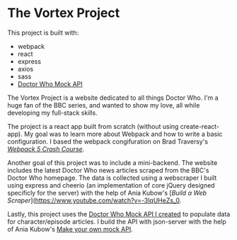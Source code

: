 # The Vortex Project

This project is built with:

- webpack
- react
- express
- axios
- sass
- [Doctor Who Mock API](https://github.com/Alliemack77/Dr-Who-API)

The Vortex Project is a website dedicated to all things Doctor Who. I'm a huge fan of the BBC series, and wanted to show my love, all while developing my full-stack skills. 

The project is a react app built from scratch (without using create-react-app). My goal was to learn more about Webpack and how to write a basic configuration. I based the webpack congifuration on Brad Traversy's [*Webpack 5 Crash Course*](https://www.youtube.com/watch?v=IZGNcSuwBZs). 

Another goal of this project was to include a mini-backend. The website includes the latest Doctor Who news articles scraped from the BBC's Doctor Who homepage. The data is collected using a webscraper I built using express and cheerio (an implementation of core jQuery designed specificly for the server) with the help of Ania Kubow's [*Build a Web Scraper*](https://www.youtube.com/watch?v=-3lqUHeZs_0. 

Lastly, this project uses the [Doctor Who Mock API I created](https://github.com/Alliemack77/Dr-Who-API) to populate data for character/episode articles. I build the API with json-server with the help of Ania Kubow's [Make your own mock API](https://www.youtube.com/watch?v=FLnxgSZ0DG4). 






